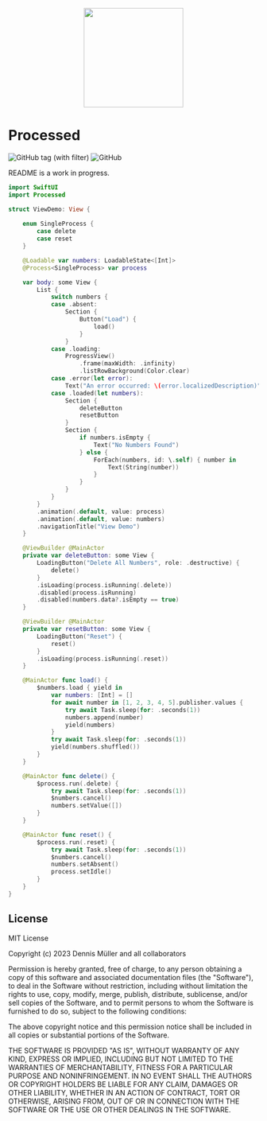 <p align="center">
  <img width="200" height="200" src="https://github.com/SwiftedMind/Processed/assets/7083109/39b3e3cc-b866-4afc-8f9a-8aa5df4392ec">
</p>

# Processed

![GitHub tag (with filter)](https://img.shields.io/github/v/tag/SwiftedMind/Processed)
![GitHub](https://img.shields.io/github/license/SwiftedMind/Processed)



README is a work in progress.

```swift
import SwiftUI
import Processed

struct ViewDemo: View {
    
    enum SingleProcess {
        case delete
        case reset
    }

    @Loadable var numbers: LoadableState<[Int]>
    @Process<SingleProcess> var process

    var body: some View {
        List {
            switch numbers {
            case .absent:
                Section {
                    Button("Load") {
                        load()
                    }
                }
            case .loading:
                ProgressView()
                    .frame(maxWidth: .infinity)
                    .listRowBackground(Color.clear)
            case .error(let error):
                Text("An error occurred: \(error.localizedDescription)")
            case .loaded(let numbers):
                Section {
                    deleteButton
                    resetButton
                }
                Section {
                    if numbers.isEmpty {
                        Text("No Numbers Found")
                    } else {
                        ForEach(numbers, id: \.self) { number in
                            Text(String(number))
                        }
                    }
                }
            }
        }
        .animation(.default, value: process)
        .animation(.default, value: numbers)
        .navigationTitle("View Demo")
    }

    @ViewBuilder @MainActor
    private var deleteButton: some View {
        LoadingButton("Delete All Numbers", role: .destructive) {
            delete()
        }
        .isLoading(process.isRunning(.delete))
        .disabled(process.isRunning)
        .disabled(numbers.data?.isEmpty == true)
    }

    @ViewBuilder @MainActor
    private var resetButton: some View {
        LoadingButton("Reset") {
            reset()
        }
        .isLoading(process.isRunning(.reset))
    }

    @MainActor func load() {
        $numbers.load { yield in
            var numbers: [Int] = []
            for await number in [1, 2, 3, 4, 5].publisher.values {
                try await Task.sleep(for: .seconds(1))
                numbers.append(number)
                yield(numbers)
            }
            try await Task.sleep(for: .seconds(1))
            yield(numbers.shuffled())
        }
    }

    @MainActor func delete() {
        $process.run(.delete) {
            try await Task.sleep(for: .seconds(1))
            $numbers.cancel()
            numbers.setValue([])
        }
    }

    @MainActor func reset() {
        $process.run(.reset) {
            try await Task.sleep(for: .seconds(1))
            $numbers.cancel()
            numbers.setAbsent()
            process.setIdle()
        }
    }
}
```

## License

MIT License

Copyright (c) 2023 Dennis Müller and all collaborators

Permission is hereby granted, free of charge, to any person obtaining a copy
of this software and associated documentation files (the "Software"), to deal
in the Software without restriction, including without limitation the rights
to use, copy, modify, merge, publish, distribute, sublicense, and/or sell
copies of the Software, and to permit persons to whom the Software is
furnished to do so, subject to the following conditions:

The above copyright notice and this permission notice shall be included in all
copies or substantial portions of the Software.

THE SOFTWARE IS PROVIDED "AS IS", WITHOUT WARRANTY OF ANY KIND, EXPRESS OR
IMPLIED, INCLUDING BUT NOT LIMITED TO THE WARRANTIES OF MERCHANTABILITY,
FITNESS FOR A PARTICULAR PURPOSE AND NONINFRINGEMENT. IN NO EVENT SHALL THE
AUTHORS OR COPYRIGHT HOLDERS BE LIABLE FOR ANY CLAIM, DAMAGES OR OTHER
LIABILITY, WHETHER IN AN ACTION OF CONTRACT, TORT OR OTHERWISE, ARISING FROM,
OUT OF OR IN CONNECTION WITH THE SOFTWARE OR THE USE OR OTHER DEALINGS IN THE
SOFTWARE.
